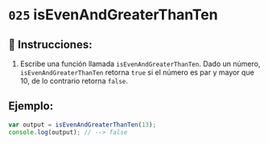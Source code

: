 # `025` isEvenAndGreaterThanTen

## 📝 Instrucciones:

1. Escribe una función llamada `isEvenAndGreaterThanTen`. Dado un número, `isEvenAndGreaterThanTen` retorna `true` si el número es par y mayor que 10, de lo contrario retorna `false`.

## Ejemplo:

```Javascript
var output = isEvenAndGreaterThanTen(13);
console.log(output); // --> false
```
